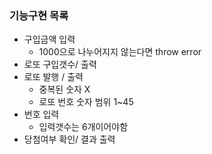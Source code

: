 ### 기능구현 목록
* 구입금액 입력
    - 1000으로 나누어지지 않는다면 throw error
* 로또 구입갯수/ 출력
* 로또 발행 / 출력
    - 중복된 숫자 X
    - 로또 번호 숫자 범위 1~45
* 번호 입력
    - 입력갯수는 6개이어야함
* 당첨여부 확인/ 결과 출력

